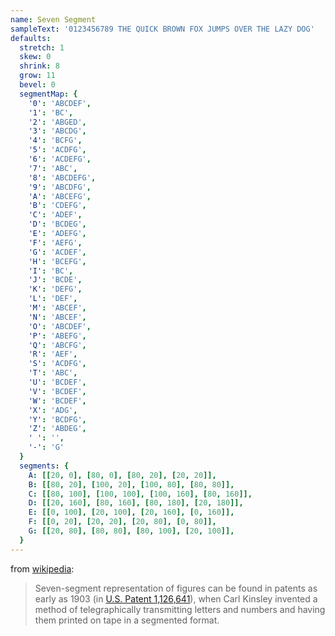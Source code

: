 ```yaml
---
name: Seven Segment
sampleText: '0123456789 THE QUICK BROWN FOX JUMPS OVER THE LAZY DOG'
defaults:
  stretch: 1
  skew: 0
  shrink: 8
  grow: 11
  bevel: 0
  segmentMap: {
    '0': 'ABCDEF',
    '1': 'BC',
    '2': 'ABGED',
    '3': 'ABCDG',
    '4': 'BCFG',
    '5': 'ACDFG',
    '6': 'ACDEFG',
    '7': 'ABC',
    '8': 'ABCDEFG',
    '9': 'ABCDFG',
    'A': 'ABCEFG',
    'B': 'CDEFG',
    'C': 'ADEF',
    'D': 'BCDEG',
    'E': 'ADEFG',
    'F': 'AEFG',
    'G': 'ACDEF',
    'H': 'BCEFG',
    'I': 'BC',
    'J': 'BCDE',
    'K': 'DEFG',
    'L': 'DEF',
    'M': 'ABCEF',
    'N': 'ABCEF',
    'O': 'ABCDEF',
    'P': 'ABEFG',
    'Q': 'ABCFG',
    'R': 'AEF',
    'S': 'ACDFG',
    'T': 'ABC',
    'U': 'BCDEF',
    'V': 'BCDEF',
    'W': 'BCDEF',
    'X': 'ADG',
    'Y': 'BCDFG',
    'Z': 'ABDEG',
    ' ': '',
    '-': 'G'
  }
  segments: {
    A: [[20, 0], [80, 0], [80, 20], [20, 20]],
    B: [[80, 20], [100, 20], [100, 80], [80, 80]],
    C: [[80, 100], [100, 100], [100, 160], [80, 160]],
    D: [[20, 160], [80, 160], [80, 180], [20, 180]],
    E: [[0, 100], [20, 100], [20, 160], [0, 160]],
    F: [[0, 20], [20, 20], [20, 80], [0, 80]],
    G: [[20, 80], [80, 80], [80, 100], [20, 100]],
  }
---
```

from [wikipedia](https://en.wikipedia.org/wiki/Seven-segment_display):

> Seven-segment representation of figures can be found in patents as early as 1903
> (in [U.S. Patent 1,126,641](https://patents.google.com/patent/US1126641)),
> when Carl Kinsley invented a method of telegraphically transmitting letters
> and numbers and having them printed on tape in a segmented format. 